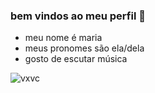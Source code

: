 ### bem vindos ao meu perfil 🫶

- meu nome é maria
- meus pronomes são ela/dela
- gosto de escutar música

![vxvc](https://github.com/user-attachments/assets/b926a566-d9a8-4adb-a475-bb477354d735)
  
